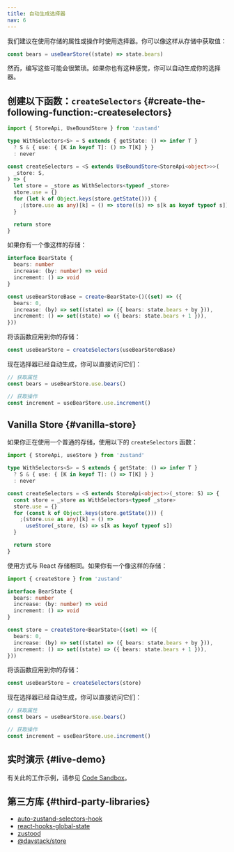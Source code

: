 ```yaml
---
title: 自动生成选择器
nav: 6
---
```


我们建议在使用存储的属性或操作时使用选择器。你可以像这样从存储中获取值：

```typescript
const bears = useBearStore((state) => state.bears)
```

然而，编写这些可能会很繁琐。如果你也有这种感觉，你可以自动生成你的选择器。

## 创建以下函数：`createSelectors` {#create-the-following-function:-createselectors}

```typescript
import { StoreApi, UseBoundStore } from 'zustand'

type WithSelectors<S> = S extends { getState: () => infer T }
  ? S & { use: { [K in keyof T]: () => T[K] } }
  : never

const createSelectors = <S extends UseBoundStore<StoreApi<object>>>(
  _store: S,
) => {
  let store = _store as WithSelectors<typeof _store>
  store.use = {}
  for (let k of Object.keys(store.getState())) {
    ;(store.use as any)[k] = () => store((s) => s[k as keyof typeof s])
  }

  return store
}
```

如果你有一个像这样的存储：

```typescript
interface BearState {
  bears: number
  increase: (by: number) => void
  increment: () => void
}

const useBearStoreBase = create<BearState>()((set) => ({
  bears: 0,
  increase: (by) => set((state) => ({ bears: state.bears + by })),
  increment: () => set((state) => ({ bears: state.bears + 1 })),
}))
```

将该函数应用到你的存储：

```typescript
const useBearStore = createSelectors(useBearStoreBase)
```

现在选择器已经自动生成，你可以直接访问它们：

```typescript
// 获取属性
const bears = useBearStore.use.bears()

// 获取操作
const increment = useBearStore.use.increment()
```

## Vanilla Store {#vanilla-store}

如果你正在使用一个普通的存储，使用以下的 `createSelectors` 函数：

```typescript
import { StoreApi, useStore } from 'zustand'

type WithSelectors<S> = S extends { getState: () => infer T }
  ? S & { use: { [K in keyof T]: () => T[K] } }
  : never

const createSelectors = <S extends StoreApi<object>>(_store: S) => {
  const store = _store as WithSelectors<typeof _store>
  store.use = {}
  for (const k of Object.keys(store.getState())) {
    ;(store.use as any)[k] = () =>
      useStore(_store, (s) => s[k as keyof typeof s])
  }

  return store
}
```

使用方式与 React 存储相同。如果你有一个像这样的存储：

```typescript
import { createStore } from 'zustand'

interface BearState {
  bears: number
  increase: (by: number) => void
  increment: () => void
}

const store = createStore<BearState>((set) => ({
  bears: 0,
  increase: (by) => set((state) => ({ bears: state.bears + by })),
  increment: () => set((state) => ({ bears: state.bears + 1 })),
}))
```

将该函数应用到你的存储：

```typescript
const useBearStore = createSelectors(store)
```

现在选择器已经自动生成，你可以直接访问它们：

```typescript
// 获取属性
const bears = useBearStore.use.bears()

// 获取操作
const increment = useBearStore.use.increment()
```

## 实时演示 {#live-demo}

有关此的工作示例，请参见 [Code Sandbox](https://codesandbox.io/s/zustand-auto-generate-selectors-forked-rl8v5e?file=/src/selectors.ts)。

## 第三方库 {#third-party-libraries}

- [auto-zustand-selectors-hook](https://github.com/Albert-Gao/auto-zustand-selectors-hook)
- [react-hooks-global-state](https://github.com/dai-shi/react-hooks-global-state)
- [zustood](https://github.com/udecode/zustood)
- [@davstack/store](https://www.npmjs.com/package/@davstack/store)
